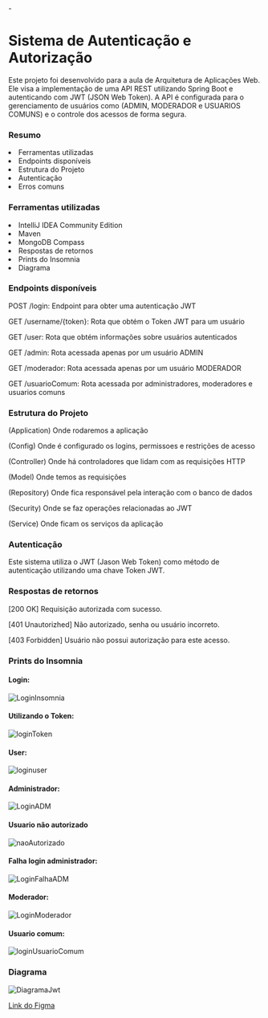-<h1>Sistema de Autenticação e Autorização</h1>
<p>Este projeto foi desenvolvido para a aula de Arquitetura de Aplicações Web. Ele visa a implementação de uma API REST utilizando Spring Boot e autenticando com JWT (JSON Web Token). A API é configurada para o gerenciamento de usuários como (ADMIN, MODERADOR e USUARIOS COMUNS) e o controle dos acessos de forma segura.</p>

<h3>Resumo</h3>
<li>Ferramentas utilizadas</li>
<li>Endpoints disponíveis</li>
<li>Estrutura do Projeto</li>
<li>Autenticação</li>
<li>Erros comuns</li>

<h3>Ferramentas utilizadas</h3>
<li>IntelliJ IDEA Community Edition</li>
<li>Maven</li>
<li>MongoDB Compass</li>
<li>Respostas de retornos</li>
<li>Prints do Insomnia</li>
<li>Diagrama</li>

<h3>Endpoints disponíveis</h3>
<p>POST /login: Endpoint para obter uma autenticação JWT</p>
<p>GET /username/{token}: Rota que obtém o Token JWT para um usuário</p>
<p>GET /user: Rota que obtém informações sobre usuários autenticados</p>
<p>GET /admin: Rota acessada apenas por um usuário ADMIN</p>
<p>GET /moderador: Rota acessada apenas por um usuário MODERADOR</p>
<p>GET /usuarioComum: Rota acessada por administradores, moderadores e usuarios comuns</p>

<h3>Estrutura do Projeto</h3>
<p>(Application) Onde rodaremos a aplicação</p>
<p>(Config) Onde é configurado os logins, permissoes e restrições de acesso</p>
<p>(Controller) Onde há controladores que lidam com as requisições HTTP</p>
<p>(Model) Onde temos as requisições</h5>
<p>(Repository) Onde fica responsável pela interação com o banco de dados</p>
<p>(Security) Onde se faz operações relacionadas ao JWT </p>
<p>(Service) Onde ficam os serviços da aplicação </p>

<h3>Autenticação</h3>
<p>Este sistema utiliza o JWT (Jason Web Token) como método de autenticação utilizando uma chave Token JWT.</p>

<h3>Respostas de retornos</h3>
<p>[200 OK] Requisição autorizada com sucesso.</p>
<p>[401 Unautorizhed] Não autorizado, senha ou usuário incorreto.</p>
<p>[403 Forbidden] Usuário não possui autorização para este acesso.</p>

<h3>Prints do Insomnia</h3>

<h4>Login:</h4>

![LoginInsomnia](https://github.com/EdsonBuzetti/Arquitetura-de-Aplicacoes-Web/assets/126629330/b6864e84-3d22-4552-8472-ca6a1dfe1e90)

<h4>Utilizando o Token:</h4>

![loginToken](https://github.com/EdsonBuzetti/Arquitetura-de-Aplicacoes-Web/assets/126629330/1ae9ff81-c5b9-41a2-8d40-3a52fdc00372)

<h4>User:</h4>

![loginuser](https://github.com/EdsonBuzetti/Arquitetura-de-Aplicacoes-Web/assets/126629330/9dda3cac-16a1-4d96-bda7-30a0281a73f0)

<h4>Administrador:</h4>

![LoginADM](https://github.com/EdsonBuzetti/Arquitetura-de-Aplicacoes-Web/assets/126629330/342a64bb-489e-46a3-9454-89026fd9c07b)

<h4>Usuario não autorizado</h4>

![naoAutorizado](https://github.com/EdsonBuzetti/Arquitetura-de-Aplicacoes-Web/assets/126629330/e9042cc0-33a9-4588-9c2b-c425c2fe90d1)

<h4>Falha login administrador:</h4>

![LoginFalhaADM](https://github.com/EdsonBuzetti/Arquitetura-de-Aplicacoes-Web/assets/126629330/6dc8eb70-a2ce-4c86-ab48-554270a29d9c)

<h4>Moderador:</h4>

![LoginModerador](https://github.com/EdsonBuzetti/Arquitetura-de-Aplicacoes-Web/assets/126629330/2d55ca44-819c-405b-9941-0e5017d378fe)

<h4>Usuario comum:</h4>

![loginUsuarioComum](https://github.com/EdsonBuzetti/Arquitetura-de-Aplicacoes-Web/assets/126629330/04c03500-bee0-4476-8d9c-51fbc31bd5bd)

<h3>Diagrama</h3>

![DiagramaJwt](https://github.com/EdsonBuzetti/Arquitetura-de-Aplicacoes-Web/assets/126629330/0da474a0-4837-4387-9e6d-373537b03e39)

[Link do Figma](https://www.figma.com/board/tr8WgZqoGpmwjJyDOBAMU1/Untitled?node-id=0-1&t=LwBmlAU9o7Hl0ddk-0)





